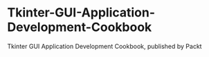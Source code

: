 # Tkinter-GUI-Application-Development-Cookbook
Tkinter GUI Application Development Cookbook, published by Packt
